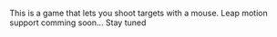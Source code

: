 This is a game that lets you shoot targets with a mouse. Leap motion support comming soon... Stay tuned
